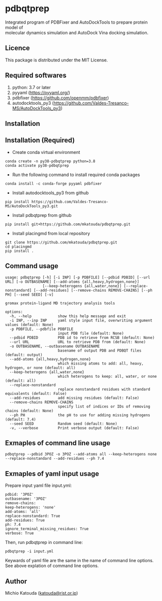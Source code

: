 # pdbqtprep

Integrated program of PDBFixer and AutoDockTools to prepare protein model of    
molecular dynamics simulation and AutoDock Vina docking simulation.

## Licence

This package is distributed under the MIT License.

## Required softwares

1. python: 3.7 or later
2. pyyaml (https://pyyaml.org/)
3. pdbfixer (https://github.com/openmm/pdbfixer)
4. autodocktools_py3 (https://github.com/Valdes-Tresanco-MS/AutoDockTools_py3)

## Installation

## Installation (Required)

- Create conda virtual environment  
```
conda create -n py38-pdbqtprep python=3.8  
conda activate py38-pdbqtprep  
```

- Run the following command to install required conda packages  
```
conda install -c conda-forge pyyaml pdbfixer  
```

- Install autodocktools_py3 from github
```
pip install https://github.com/Valdes-Tresanco-MS/AutoDockTools_py3.git
```

- Install pdbqtprep from github  
```
pip install git+https://github.com/mkatouda/pdbqtprep.git
```

- Install placingmd from local repository  
```
git clone https://github.com/mkatouda/pdbqtprep.git
cd placingmd
pip install .
```

## Command usage

```
usage: pdbqtprep [-h] [-i INP] [-p PDBFILE] [--pdbid PDBID] [--url URL] [-o OUTBASENAME] [--add-atoms {all,heavy,hydrogen,none}]
                 [--keep-heterogens {all,water,none}] [--replace-nonstandard] [--add-residues] [--remove-chains REMOVE-CHAINS] [--ph PH] [--seed SEED] [-v]

gromax protein-ligand MD trajectory analysis tools

options:
  -h, --help            show this help message and exit
  -i INP, --inp INP     yaml style input file, overwriting argument values (default: None)
  -p PDBFILE, --pdbfile PDBFILE
                        input PDB file (default: None)
  --pdbid PDBID         PDB id to retrieve from RCSB (default: None)
  --url URL             URL to retrieve PDB from (default: None)
  -o OUTBASENAME, --outbasename OUTBASENAME
                        basename of output PDB and PDBQT files (default: output)
  --add-atoms {all,heavy,hydrogen,none}
                        which missing atoms to add: all, heavy, hydrogen, or none (default: all)
  --keep-heterogens {all,water,none}
                        which heterogens to keep: all, water, or none (default: all)
  --replace-nonstandard
                        replace nonstandard residues with standard equivalents (default: False)
  --add-residues        add missing residues (default: False)
  --remove-chains REMOVE-CHAINS
                        specify list of indices or IDs of removing chains (default: None)
  --ph PH               the pH to use for adding missing hydrogens (default: 7.4)
  --seed SEED           Random seed (default: None)
  -v, --verbose         Print verbose output (default: False)
```

## Exmaples of command line usage

```
pdbqtprep --pdbid 3POZ -o 3POZ --add-atoms all --keep-heterogens none --replace-nonstandard --add-residues --ph 7.4
```

## Exmaples of yaml input usage

Prepare input yaml file input.yml:

```
pdbid: '3POZ'
outbasename: '3POZ'
remove-chains:
keep-heterogens: 'none'
add-atoms: 'all'
replace-nonstandard: True
add-residues: True
ph: 7.4
ignore_terminal_missing_residues: True
verbose: True
```

Then, run pdbqtprep in command line:

```
pdbqtprep -i input.yml
```

Keywards of yaml file are the same in the name of command line options.  
See above explation of command line options.  

## Author

Michio Katouda (katouda@rist.or.jp)  

